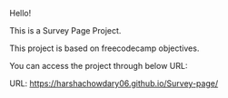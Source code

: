 Hello!

This is a Survey Page Project.


This project is based on freecodecamp objectives.

You can access the project through below URL: 

URL: https://harshachowdary06.github.io/Survey-page/
